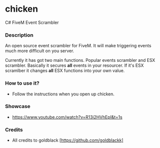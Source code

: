 # chicken
C# FiveM Event Scrambler

### Description

An open source event scrambler for FiveM. It will make triggering events much more difficult on you server.

Currently it has got two main functions. Popular events scrambler and ESX scrambler. Basically it secures **all** events in your resourcer.
If it's ESX scramlber it changes **all** ESX functions into your own value.

### How to use it?

- Follow the instructions when you open up chicken.

### Showcase

- https://www.youtube.com/watch?v=R13i2HVhEpI&t=1s

### Credits

- All credits to goldblack [https://github.com/goldblackk]
